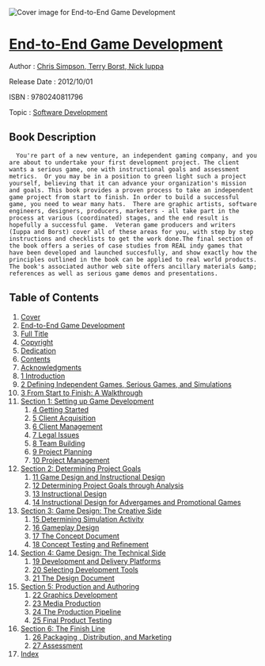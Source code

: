 ![Cover image for End-to-End Game Development](https://imgdetail.ebookreading.net/cover/cover/software_development/EB9780240811796.jpg)

[End-to-End Game Development](https://ebookreading.net/view/book/End-to-End+Game+Development-EB9780240811796_1.html "End-to-End Game Development")
====================================================================================================================

Author : [Chris Simpson](https://ebookreading.net/search/author/Chris+Simpson),[ Terry Borst](https://ebookreading.net/search/author/+Terry+Borst),[ Nick Iuppa](https://ebookreading.net/search/author/+Nick+Iuppa)

Release Date : 2012/10/01

ISBN : 9780240811796

Topic : [Software Development](https://ebookreading.net/search/category/software-development)

Book Description
-----------------

      You're part of a new venture, an independent gaming company, and you are about to undertake your first development project. The client wants a serious game, one with instructional goals and assessment metrics.  Or you may be in a position to green light such a project yourself, believing that it can advance your organization's mission and goals. This book provides a proven process to take an independent game project from start to finish. In order to build a successful game, you need to wear many hats.  There are graphic artists, software engineers, designers, producers, marketers - all take part in the process at various (coordinated) stages, and the end result is hopefully a successful game.  Veteran game producers and writers (Iuppa and Borst) cover all of these areas for you, with step by step instructions and checklists to get the work done.The final section of the book offers a series of case studies from REAL indy games that have been developed and launched succesfully, and show exactly how the principles outlined in the book can be applied to real world products. The book's associated author web site offers ancillary materials &amp; references as well as serious game demos and presentations.
Table of Contents
-----------------

1. [Cover](https://ebookreading.net/view/book/End-to-End+Game+Development-EB9780240811796_1.html)
1. [End-to-End Game Development](https://ebookreading.net/view/book/End-to-End+Game+Development-EB9780240811796_2.html)
1. [Full Title](https://ebookreading.net/view/book/End-to-End+Game+Development-EB9780240811796_3.html)
1. [Copyright](https://ebookreading.net/view/book/End-to-End+Game+Development-EB9780240811796_4.html)
1. [Dedication](https://ebookreading.net/view/book/End-to-End+Game+Development-EB9780240811796_5.html)
1. [Contents](https://ebookreading.net/view/book/End-to-End+Game+Development-EB9780240811796_6.html)
1. [Acknowledgments](https://ebookreading.net/view/book/End-to-End+Game+Development-EB9780240811796_7.html)
1. [1 Introduction](https://ebookreading.net/view/book/End-to-End+Game+Development-EB9780240811796_8.html)
1. [2 Defining Independent Games, Serious Games, and Simulations](https://ebookreading.net/view/book/End-to-End+Game+Development-EB9780240811796_9.html)
1. [3 From Start to Finish: A Walkthrough](https://ebookreading.net/view/book/End-to-End+Game+Development-EB9780240811796_10.html)
1. [Section 1: Setting up Game Development](https://ebookreading.net/view/book/End-to-End+Game+Development-EB9780240811796_11.html)
    1. [4 Getting Started](https://ebookreading.net/view/book/End-to-End+Game+Development-EB9780240811796_12.html)
    1. [5 Client Acquisition](https://ebookreading.net/view/book/End-to-End+Game+Development-EB9780240811796_13.html)
    1. [6 Client Management](https://ebookreading.net/view/book/End-to-End+Game+Development-EB9780240811796_14.html)
    1. [7 Legal Issues](https://ebookreading.net/view/book/End-to-End+Game+Development-EB9780240811796_15.html)
    1. [8 Team Building](https://ebookreading.net/view/book/End-to-End+Game+Development-EB9780240811796_16.html)
    1. [9 Project Planning](https://ebookreading.net/view/book/End-to-End+Game+Development-EB9780240811796_17.html)
    1. [10 Project Management](https://ebookreading.net/view/book/End-to-End+Game+Development-EB9780240811796_18.html)
1. [Section 2: Determining Project Goals](https://ebookreading.net/view/book/End-to-End+Game+Development-EB9780240811796_19.html)
    1. [11 Game Design and Instructional Design](https://ebookreading.net/view/book/End-to-End+Game+Development-EB9780240811796_20.html)
    1. [12 Determining Project Goals through Analysis](https://ebookreading.net/view/book/End-to-End+Game+Development-EB9780240811796_21.html)
    1. [13 Instructional Design](https://ebookreading.net/view/book/End-to-End+Game+Development-EB9780240811796_22.html)
    1. [14 Instructional Design for Advergames and Promotional Games](https://ebookreading.net/view/book/End-to-End+Game+Development-EB9780240811796_23.html)
1. [Section 3: Game Design: The Creative Side](https://ebookreading.net/view/book/End-to-End+Game+Development-EB9780240811796_24.html)
    1. [15 Determining Simulation Activity](https://ebookreading.net/view/book/End-to-End+Game+Development-EB9780240811796_25.html)
    1. [16 Gameplay Design](https://ebookreading.net/view/book/End-to-End+Game+Development-EB9780240811796_26.html)
    1. [17 The Concept Document](https://ebookreading.net/view/book/End-to-End+Game+Development-EB9780240811796_27.html)
    1. [18 Concept Testing and Refinement](https://ebookreading.net/view/book/End-to-End+Game+Development-EB9780240811796_28.html)
1. [Section 4: Game Design: The Technical Side](https://ebookreading.net/view/book/End-to-End+Game+Development-EB9780240811796_29.html)
    1. [19 Development and Delivery Platforms](https://ebookreading.net/view/book/End-to-End+Game+Development-EB9780240811796_30.html)
    1. [20 Selecting Development Tools](https://ebookreading.net/view/book/End-to-End+Game+Development-EB9780240811796_31.html)
    1. [21 The Design Document](https://ebookreading.net/view/book/End-to-End+Game+Development-EB9780240811796_32.html)
1. [Section 5: Production and Authoring](https://ebookreading.net/view/book/End-to-End+Game+Development-EB9780240811796_33.html)
    1. [22 Graphics Development](https://ebookreading.net/view/book/End-to-End+Game+Development-EB9780240811796_34.html)
    1. [23 Media Production](https://ebookreading.net/view/book/End-to-End+Game+Development-EB9780240811796_35.html)
    1. [24 The Production Pipeline](https://ebookreading.net/view/book/End-to-End+Game+Development-EB9780240811796_36.html)
    1. [25 Final Product Testing](https://ebookreading.net/view/book/End-to-End+Game+Development-EB9780240811796_37.html)
1. [Section 6: The Finish Line](https://ebookreading.net/view/book/End-to-End+Game+Development-EB9780240811796_38.html)
    1. [26 Packaging , Distribution, and Marketing](https://ebookreading.net/view/book/End-to-End+Game+Development-EB9780240811796_39.html)
    1. [27 Assessment](https://ebookreading.net/view/book/End-to-End+Game+Development-EB9780240811796_40.html)
1. [Index](https://ebookreading.net/view/book/End-to-End+Game+Development-EB9780240811796_41.html)
